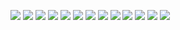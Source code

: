 ![](/assets/1.png)
![](/assets/2.png)
![](/assets/3.png)
![](/assets/4.png)
![](/assets/5.png)
![](/assets/6.png)
![](/assets/7.png)
![](/assets/8.png)
![](/assets/9.png)
![](/assets/10.png)
![](/assets/11.png)
![](/assets/12.png)
![](/assets/13.png)